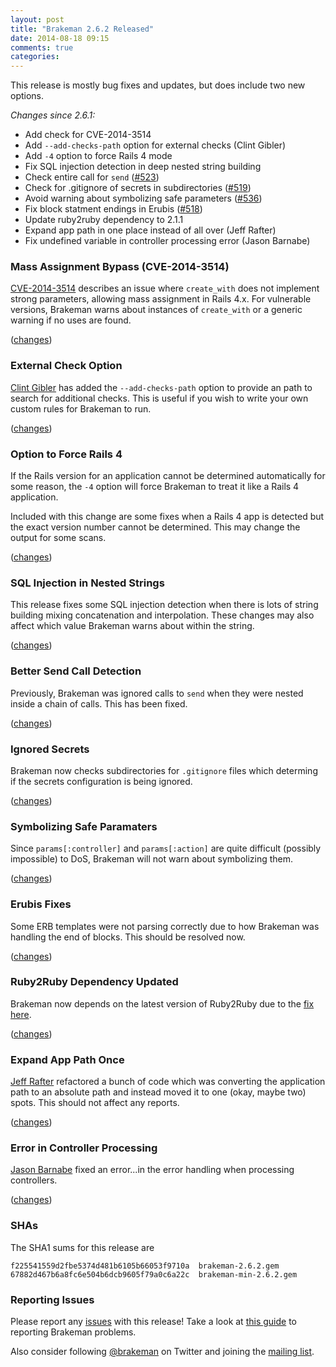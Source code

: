 ```yaml
---
layout: post
title: "Brakeman 2.6.2 Released"
date: 2014-08-18 09:15
comments: true
categories: 
---
```


This release is mostly bug fixes and updates, but does include two new options.

*Changes since 2.6.1:*

* Add check for CVE-2014-3514
* Add `--add-checks-path` option for external checks (Clint Gibler)
* Add `-4` option to force Rails 4 mode
* Fix SQL injection detection in deep nested string building
* Check entire call for `send` ([#523](https://github.com/presidentbeef/brakeman/issues/523))
* Check for .gitignore of secrets in subdirectories ([#519](https://github.com/presidentbeef/brakeman/issues/519))
* Avoid warning about symbolizing safe parameters ([#536](https://github.com/presidentbeef/brakeman/issues/536))
* Fix block statment endings in Erubis ([#518](https://github.com/presidentbeef/brakeman/issues/518))
* Update ruby2ruby dependency to 2.1.1
* Expand app path in one place instead of all over (Jeff Rafter)
* Fix undefined variable in controller processing error (Jason Barnabe)

### Mass Assignment Bypass (CVE-2014-3514)

[CVE-2014-3514](https://groups.google.com/d/msg/rubyonrails-security/M4chq5Sb540/CC1Fh0Y_NWwJ) describes an issue where  `create_with` does not implement strong parameters, allowing mass assignment in Rails 4.x. For vulnerable versions, Brakeman warns about instances of `create_with` or a generic warning if no uses are found.

([changes](https://github.com/presidentbeef/brakeman/pull/540))

### External Check Option

[Clint Gibler](https://github.com/clintgibler) has added the `--add-checks-path` option to provide an path to search for additional checks. This is useful if you wish to write your own custom rules for Brakeman to run.

([changes](https://github.com/presidentbeef/brakeman/pull/532))

### Option to Force Rails 4

If the Rails version for an application cannot be determined automatically for some reason, the `-4` option will force Brakeman to treat it like a Rails 4 application.

Included with this change are some fixes when a Rails 4 app is detected but the exact version number cannot be determined. This may change the output for some scans.

([changes](https://github.com/presidentbeef/brakeman/pull/527))

### SQL Injection in Nested Strings

This release fixes some SQL injection detection when there is lots of string building mixing concatenation and interpolation. These changes may also affect which value Brakeman warns about within the string.

([changes](https://github.com/presidentbeef/brakeman/pull/528))

### Better Send Call Detection

Previously, Brakeman was ignored calls to `send` when they were nested inside a chain of calls. This has been fixed.

([changes](https://github.com/presidentbeef/brakeman/pull/524))

### Ignored Secrets

Brakeman now checks subdirectories for `.gitignore` files which determing if the secrets configuration is being ignored.

([changes](https://github.com/presidentbeef/brakeman/pull/521))

### Symbolizing Safe Paramaters

Since `params[:controller]` and `params[:action]` are quite difficult (possibly impossible) to DoS, Brakeman will not warn about symbolizing them.

([changes](https://github.com/presidentbeef/brakeman/pull/538))

### Erubis Fixes

Some ERB templates were not parsing correctly due to how Brakeman was handling the end of blocks. This should be resolved now.

([changes](https://github.com/presidentbeef/brakeman/pull/520))

### Ruby2Ruby Dependency Updated

Brakeman now depends on the latest version of Ruby2Ruby due to the [fix here](https://github.com/seattlerb/ruby2ruby/commit/a1576d12cb1e5e379875548abfd441c6e3095f4a).

([changes](https://github.com/presidentbeef/brakeman/pull/537))

### Expand App Path Once

[Jeff Rafter]() refactored a bunch of code which was converting the application path to an absolute path and instead moved it to one (okay, maybe two) spots. This should not affect any reports.

([changes](https://github.com/presidentbeef/brakeman/pull/534))

### Error in Controller Processing

[Jason Barnabe](https://github.com/JasonBarnabe) fixed an error...in the error handling when processing controllers.

([changes](https://github.com/presidentbeef/brakeman/pull/517))

### SHAs

The SHA1 sums for this release are

    f225541559d2fbe5374d481b6105b66053f9710a  brakeman-2.6.2.gem
    67882d467b6a8fc6e504b6dcb9605f79a0c6a22c  brakeman-min-2.6.2.gem

### Reporting Issues

Please report any [issues](https://github.com/presidentbeef/brakeman/issues) with this release! Take a look at [this guide](https://github.com/presidentbeef/brakeman/wiki/How-to-Report-a-Brakeman-Issue) to reporting Brakeman problems.

Also consider following [@brakeman](https://twitter.com/brakeman) on Twitter and joining the [mailing list](http://brakemanscanner.org/contact/). 
